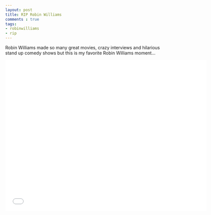 ```yaml
---
layout: post
title: RIP Robin Williams
comments : true
tags:
- robinwilliams
- rip
---
```


Robin Williams made so many great movies, crazy interviews and hilarious stand up comedy shows but this is my favorite Robin Williams moment...

<div class="videoContainer"><iframe width="640" height="480" src="//www.youtube.com/embed/09wBn4ux3N0?rel=0" frameborder="0" allowfullscreen></iframe></div>